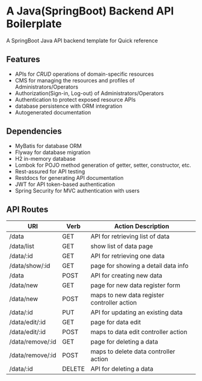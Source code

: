 # A Java(SpringBoot) Backend API Boilerplate

A SpringBoot Java API backend template for Quick reference


## Features

* APIs for *CRUD* operations of domain-specific resources
* CMS for managing the resources and profiles of Administrators/Operators
* Authorization(Sign-in, Log-out) of Administrators/Operators
* Authentication to protect exposed resource APIs
* database persistence with ORM integration
* Autogenerated documentation

## Dependencies

* MyBatis for database ORM
* Flyway for database migration
* H2 in-memory database
* Lombok for POJO method generation of getter, setter, constructor, etc.
* Rest-assured for API testing
* Restdocs for generating API documentation
* JWT for API token-based authentication
* Spring Security for MVC authentication with users

## API Routes

| URI              | Verb   | Action Description                  |
| ---------------- | ------ | ----------------------------------- |
| /data            | GET    | API for retrieving list of data     |
| /data/list       | GET    | show list of data page              |
| /data/:id        | GET    | API for retrieving one data         |
| /data/show/:id   | GET    | page for showing a detail data info |
| /data            | POST   | API for creating new data           |
| /data/new        | GET    | page for new data register form     |
| /data/new        | POST   | maps to new data register controller action |
| /data/:id        | PUT    | API for updating an existing data   |
| /data/edit/:id   | GET    | page for data edit                  |
| /data/edit/:id   | POST   | maps to data edit controller action |
| /data/remove/:id | GET    | page for deleting a data            |
| /data/remove/:id | POST   | maps to delete data controller action |
| /data/:id        | DELETE | API for deleting a data             |